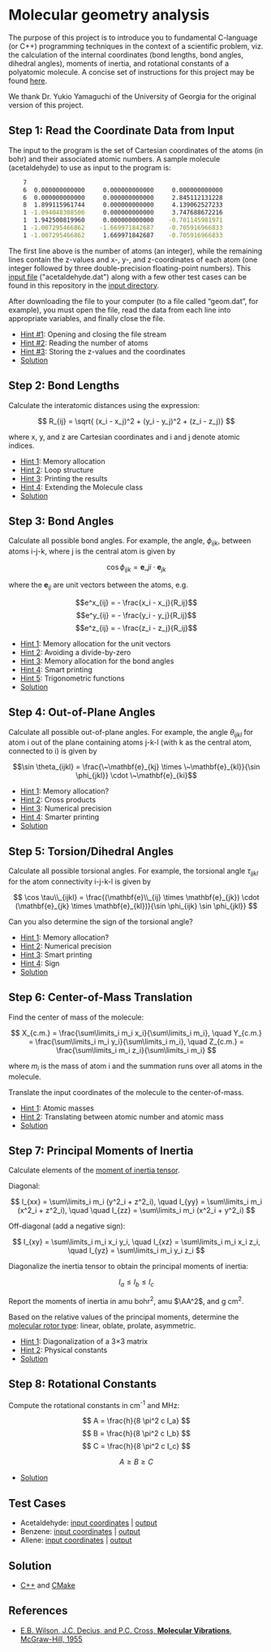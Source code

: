 # Molecular geometry analysis

The purpose of this project is to introduce you to fundamental C-language (or C++) programming techniques in the context of a scientific problem, viz. the calculation of the internal coordinates (bond lengths, bond angles, dihedral angles), moments of inertia, and rotational constants of a polyatomic molecule. A concise set of instructions for this project may be found [here](docs/project1-instructions.pdf).

We thank Dr. Yukio Yamaguchi of the University of Georgia for the original version of this project.

## Step 1: Read the Coordinate Data from Input

The input to the program is the set of Cartesian coordinates of the atoms (in bohr) and their associated atomic numbers. A sample molecule (acetaldehyde) to use as input to the program is:

```bash
    7
    6  0.000000000000     0.000000000000     0.000000000000
    6  0.000000000000     0.000000000000     2.845112131228
    8  1.899115961744     0.000000000000     4.139062527233
    1 -1.894048308506     0.000000000000     3.747688672216
    1  1.942500819960     0.000000000000    -0.701145981971
    1 -1.007295466862    -1.669971842687    -0.705916966833
    1 -1.007295466862     1.669971842687    -0.705916966833
```

The first line above is the number of atoms (an integer), while the remaining lines contain the z-values and x-, y-, and z-coordinates of each atom (one integer followed by three double-precision floating-point numbers). This [input file](./input/acetaldehyde.dat) ("acetaldehyde.dat") along with a few other test cases can be found in this repository in the [input directory](./input).

After downloading the file to your computer (to a file called “geom.dat”, for example), you must open the file, read the data from each line into appropriate variables, and finally close the file.

- [Hint #1](./hints/hint1-1.md): Opening and closing the file stream
- [Hint #2](./hints/hint1-2.md): Reading the number of atoms
- [Hint #3](./hints/hint1-3.md): Storing the z-values and the coordinates
- [Solution](./hints/step1-solution.md)

## Step 2: Bond Lengths

Calculate the interatomic distances using the expression:

$$ R_{ij} = \sqrt{ (x_i - x_j)^2 + (y_i - y_j)^2 + (z_i - z_j)} $$

where x, y, and z are Cartesian coordinates and i and j denote atomic indices.

- [Hint 1](./hints/hint2-1.md): Memory allocation
- [Hint 2](./hints/hint2-2.md): Loop structure
- [Hint 3](./hints/hint2-3.md): Printing the results
- [Hint 4](./hints/hint2-4.md): Extending the Molecule class
- [Solution](./hints/step2-solution.md)

## Step 3: Bond Angles

Calculate all possible bond angles. For example, the angle, $\phi_{ijk}$, between atoms i-j-k, where j is the central atom is given by

$$\cos \phi_{ijk} = \mathbf{e}\_{ji} \cdot \mathbf{e}_{jk} $$

where the $\mathbf{e}_{ij}$ are unit vectors between the atoms, e.g.

$$e^x_{ij} = - \frac{x_i - x_j}{R_ij}$$
$$e^y_{ij} = - \frac{y_i - y_j}{R_ij}$$
$$e^z_{ij} = - \frac{z_i - z_j}{R_ij}$$

- [Hint 1](./hints/hint3-1.md): Memory allocation for the unit vectors
- [Hint 2](./hints/hint3-2.md): Avoiding a divide-by-zero
- [Hint 3](./hints/hint3-3.md): Memory allocation for the bond angles
- [Hint 4](./hints/hint3-4.md): Smart printing
- [Hint 5](./hints/hint3-5.md): Trigonometric functions
- [Solution](./hints/step3-solution.md)

## Step 4: Out-of-Plane Angles

Calculate all possible out-of-plane angles. For example, the angle $\theta_{ijkl}$ for atom i out of the plane containing atoms j-k-l (with k as the central atom, connected to i) is given by

$$\sin \theta_{ijkl} = \frac{\~\mathbf{e}_{kj} \times \~\mathbf{e}_{kl}}{\sin \phi_{jkl}} \cdot \~\mathbf{e}_{ki}$$

- [Hint 1](./hints/hint4-1.md): Memory allocation?
- [Hint 2](./hints/hint4-2.md): Cross products
- [Hint 3](./hints/hint4-3.md): Numerical precision
- [Hint 4](./hints/hint4-4.md): Smarter printing
- [Solution](./hints/step4-solution.md)

## Step 5: Torsion/Dihedral Angles

Calculate all possible torsional angles. For example, the torsional angle $\tau_{ijkl}$ for the atom connectivity i-j-k-l is given by

$$ \cos \tau\\_{ijkl} = \frac{(\mathbf{e}\\_{ij} \times \mathbf{e}_{jk}) \cdot (\mathbf{e}_{jk} \times \mathbf{e}_{kl})}{\sin \phi_{ijk} \sin \phi_{jkl}} $$

Can you also determine the sign of the torsional angle?

- [Hint 1](./hints/hint5-1.md): Memory allocation?
- [Hint 2](./hints/hint5-2.md): Numerical precision
- [Hint 3](./hints/hint5-3.md): Smart printing
- [Hint 4](./hints/hint5-4.md): Sign
- [Solution](./hints/step5-solution.md)

## Step 6: Center-of-Mass Translation

Find the center of mass of the molecule:

$$ X_{c.m.} = \frac{\sum\limits_i m_i x_i}{\sum\limits_i m_i}, \quad Y_{c.m.} = \frac{\sum\limits_i m_i y_i}{\sum\limits_i m_i}, \quad Z_{c.m.} = \frac{\sum\limits_i m_i z_i}{\sum\limits_i m_i} $$ 

where $m_i$ is the mass of atom i and the summation runs over all atoms in the molecule.

Translate the input coordinates of the molecule to the center-of-mass.

- [Hint 1](./hints/hint6-1.md): Atomic masses
- [Hint 2](./hints/hint6-2.md): Translating between atomic number and atomic mass
- [Solution](./hints/step6-solution.md)

## Step 7: Principal Moments of Inertia

Calculate elements of the [moment of inertia tensor](http://en.wikipedia.org/wiki/Moment_of_inertia_tensor).

Diagonal:

$$ I_{xx} = \sum\limits_i m_i (y^2_i + z^2_i), \quad I_{yy} = \sum\limits_i m_i (x^2_i + z^2_i), \quad  \quad I_{zz} = \sum\limits_i m_i (x^2_i + y^2_i) $$

Off-diagonal (add a negative sign):

$$ I_{xy} = \sum\limits_i m_i x_i y_i, \quad I_{xz} = \sum\limits_i m_i x_i z_i, \quad I_{yz} = \sum\limits_i m_i y_i z_i $$

Diagonalize the inertia tensor to obtain the principal moments of inertia:

$$ I_a \leq I_b \leq I_c $$ 

Report the moments of inertia in amu bohr<sup>2</sup>, amu $\AA^2$, and g cm<sup>2</sup>.

Based on the relative values of the principal moments, determine the [molecular rotor type](http://en.wikipedia.org/wiki/Rotational_spectroscopy): linear, oblate, prolate, asymmetric.

- [Hint 1](./hints/hint7-1.md): Diagonalization of a 3×3 matrix
- [Hint 2](./hints/hint7-2.md): Physical constants
- [Solution](./hints/step7-solution.md)

## Step 8: Rotational Constants

Compute the rotational constants in cm<sup>-1</sup> and MHz:

$$ A = \frac{h}{8 \pi^2 c I_a} $$
$$ B = \frac{h}{8 \pi^2 c I_b} $$
$$ C = \frac{h}{8 \pi^2 c I_c} $$

$$ A \geq B \geq C $$

- [Solution](./hints/step8-solution.md)

## Test Cases

- Acetaldehyde: [input coordinates](./input/acetaldehyde.dat) | [output](./output/acetaldehyde_out.txt)
- Benzene: [input coordinates](./input/benzene.dat) | [output](./output/benzene_out.txt)
- Allene: [input coordinates](./input/allene.dat) | [output](./output/allene_out.txt)

## Solution

- [C++](solution/solution.cc) and [CMake](solution/CMakeLists.txt)

## References

- [E.B. Wilson, J.C. Decius, and P.C. Cross, __Molecular Vibrations__, McGraw-Hill, 1955](https://www.amazon.com/Molecular-Vibrations-Infrared-Vibrational-Chemistry/dp/048663941X)
